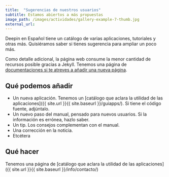 ```yaml
---
title:  "Sugerencias de nuestros usuarios"
subtitle: Estamos abiertos a más propuestas
image_path: /images/actividades/gallery-example-7-thumb.jpg
external_url:
---
```


Deepin en Español tiene un catálogo de varias aplicaciones, tutoriales y otras más. Quisiéramos saber si tienes sugerencia para ampliar un poco más.

Como detalle adicional, la página web consume la menor cantidad de recursos posible gracias a Jekyll. Tenemos una página de [documentaciones si te atreves a añadir una nueva página](http://ayuda.deepin.ovh).

## Qué podemos añadir

* Un nueva aplicación. Tenemos un [catálogo que aclara la utilidad de las aplicaciones]({{ site.url }}{{ site.baseurl }}/guiapps/). Si tiene el código fuente, adjúntalo.
* Un nuevo paso del manual, pensado para nuevos usuarios. Si la información es errónea, hazlo saber.
* Un tip. Los consejos complementan con el manual.
* Una corrección en la noticia.
* Etcétera

## Qué hacer

Tenemos una página de [catálogo que aclara la utilidad de las aplicaciones]({{ site.url }}{{ site.baseurl }}/info/contacto/)
